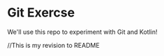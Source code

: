 # Git Exercse
We'll use this repo to experiment with Git and Kotlin!

//This is my revision to README
